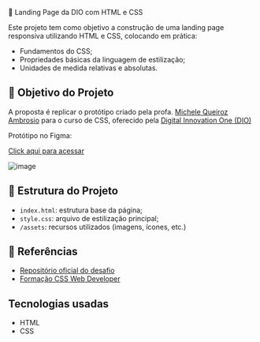 🚀 Landing Page da DIO com HTML e CSS

Este projeto tem como objetivo a construção de uma landing page responsiva utilizando HTML e CSS, colocando em prática:

- Fundamentos do CSS;
- Propriedades básicas da linguagem de estilização;
- Unidades de medida relativas e absolutas.

## 🎯 Objetivo do Projeto

A proposta é replicar o protótipo criado pela profa. [Michele Queiroz Ambrosio](https://github.com/micheleambrosio) para o curso de CSS, oferecido pela [Digital Innovation One (DIO)](https://www.dio.me/)

Protótipo no Figma:

[Click aqui para acessar](https://www.figma.com/file/3PiokoJj9IhGDnNiWAJbz7/DIO---Desafio-01?node-id=2%3A6) 

![image](https://user-images.githubusercontent.com/55519539/183538055-6cce606c-7d1d-4d15-a4be-ffeb5b37c956.png)

## 📂 Estrutura do Projeto

- `index.html`: estrutura base da página;
- `style.css`: arquivo de estilização principal;
- `/assets`: recursos utilizados (imagens, ícones, etc.)

## 🔗 Referências

- [Repositório oficial do desafio](https://github.com/digitalinnovationone/trilha-css-desafio-01)
- [Formação CSS Web Developer](https://web.dio.me/track/formacao-css-web-developer)

## Tecnologias usadas

- HTML
- CSS
